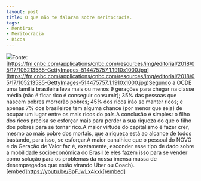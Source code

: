 ```yaml
---
layout: post
title: O que não te falaram sobre meritocracia.
tags:
- Mentiras
- Meritocracia
- Ricos
---
```


![](https://cdn-images-1.medium.com/max/2560/1*DOvRpRKqpylpzkWqhbeQ8w.jpeg)Fonte: 
[https://fm.cnbc.com/applications/cnbc.com/resources/img/editorial/2018/05/17/105213585-GettyImages-514475757_1.1910x1000.jpg](https://fm.cnbc.com/applications/cnbc.com/resources/img/editorial/2018/05/17/105213585-GettyImages-514475757_1.1910x1000.jpg)Segundo a OCDE uma família brasileira leva mais ou menos 9 gerações para chegar na classe média (não é ficar rico é conseguir consumir); 35% das pessoas que nascem pobres morrerão pobres; 45% dos ricos irão se manter ricos; e apenas 7% dos brasileiros tem alguma chance (por menor que seja) de ocupar um lugar entre os mais ricos do país.A conclusão é simples: o filho dos ricos precisa se esforçar mais para perder a sua riqueza do que o filho dos pobres para se tornar rico.A maior virtude do capitalismo é fazer crer, mesmo ao mais pobre dos mortais, que a riqueza está ao alcance de todos bastando, para isso, se esforçar.A maior canalhice que o pessoal do NOVO e da Geração de Valor faz é, exatamente, esconder esse tipo de dado sobre a mobilidade socioeconômica do Brasil (e eles fazem isso para se vender como solução para os problemas da nossa imensa massa de desempregados que estão virando Uber ou Coach).[embed]https://youtu.be/8pFJwLx4kxk[/embed]
